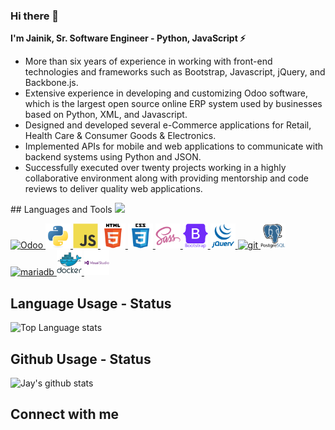 ### Hi there 👋

<b>I'm Jainik, Sr. Software Engineer - Python, JavaScript :zap:</b>

<ul>
  <li>More than six years of experience in working with front-end technologies and frameworks such as Bootstrap, Javascript, jQuery, and Backbone.js.</li>
  <li>Extensive experience in developing and customizing Odoo software, which is the largest open source online ERP system used by businesses based on Python, XML, and Javascript.</li>
  <li>Designed and developed several e-Commerce applications for Retail, Health Care & Consumer Goods & Electronics.</li>
  <li>Implemented APIs for mobile and web applications to communicate with backend systems using Python and JSON.</li>
  <li>Successfully executed over twenty projects working in a highly collaborative environment along with providing mentorship and code reviews to deliver quality web applications.</li>
</ul>
## Languages and Tools <img src="https://media.giphy.com/media/WUlplcMpOCEmTGBtBW/giphy.gif" width="30">

<p>

  <a href="https://www.odoo.com" target="_blank">
    <img src="https://icons-for-free.com/iconfiles/png/64/development+js+logo+odoo+script+icon-1320184809993190274.png" alt="Odoo" width="40" height="40"/>
  </a>
  <a href="https://www.python.org" target="_blank">
    <img src="https://raw.githubusercontent.com/devicons/devicon/master/icons/python/python-original.svg" alt="python" width="40" height="40"/>
  </a>
  <a href="https://developer.mozilla.org/en-US/docs/Web/JavaScript" target="_blank">
    <img src="https://raw.githubusercontent.com/devicons/devicon/master/icons/javascript/javascript-original.svg" alt="javascript" width="40" height="40"/>
  </a>
  <a href="https://www.w3.org/html/" target="_blank">
    <img src="https://raw.githubusercontent.com/devicons/devicon/master/icons/html5/html5-original-wordmark.svg" alt="html5" width="40" height="40"/>
  </a>
  <a href="https://www.w3schools.com/css/" target="_blank">
    <img src="https://raw.githubusercontent.com/devicons/devicon/master/icons/css3/css3-original-wordmark.svg" alt="css3" width="40" height="40"/>
  </a>
  <a href="https://sass-lang.com" target="_blank">
    <img src="https://raw.githubusercontent.com/devicons/devicon/master/icons/sass/sass-original.svg" alt="sass" width="40" height="40"/>
  </a>
  <a href="https://getbootstrap.com" target="_blank">
    <img src="https://raw.githubusercontent.com/devicons/devicon/master/icons/bootstrap/bootstrap-plain-wordmark.svg" alt="bootstrap" width="40" height="40"/>
  </a>
  <a href="https://jquery.com" target="_blank">
    <img src="https://raw.githubusercontent.com/devicons/devicon/master/icons/jquery/jquery-plain-wordmark.svg" alt="jQuery" width="40" height="40"/>
  </a>
  <a href="https://git-scm.com/" target="_blank">
    <img src="https://www.vectorlogo.zone/logos/git-scm/git-scm-icon.svg" alt="git" width="40" height="40"/>
  </a>
  <a href="https://www.postgresql.org" target="_blank">
    <img src="https://raw.githubusercontent.com/devicons/devicon/master/icons/postgresql/postgresql-original-wordmark.svg" alt="postgresql" width="40" height="40"/>
  </a>
  <a href="https://mariadb.org/" target="_blank">
    <img src="https://www.vectorlogo.zone/logos/mariadb/mariadb-icon.svg" alt="mariadb" width="40" height="40"/>
  </a>
  <a href="https://www.docker.com/" target="_blank">
    <img src="https://raw.githubusercontent.com/devicons/devicon/master/icons/docker/docker-original-wordmark.svg" alt="docker" width="40" height="40"/>
  </a>
  <a href="https://visualstudio.microsoft.com/" target="_blank">
    <img src="https://raw.githubusercontent.com/devicons/devicon/master/icons/visualstudio/visualstudio-plain-wordmark.svg" alt="Visual studio code" width="40" height="40"/>
  </a>
</p>

## Language Usage - Status
![Top Language stats](https://github-readme-stats.aemiej.vercel.app/api/top-langs/?username=jaa-odoo&layout=compact&theme=light&show_icons=true&private=true)

## Github Usage - Status
![Jay's github stats](https://github-readme-stats.vercel.app/api?username=jaa-odoo&show_icons=true&locale=en)

## Connect with me
<!--
**jaa-odoo/jaa-odoo** is a ✨ _special_ ✨ repository because its `README.md` (this file) appears on your GitHub profile.

Here are some ideas to get you started:

- 🔭 I’m currently working on ...
- 🌱 I’m currently learning ...
- 👯 I’m looking to collaborate on ...
- 🤔 I’m looking for help with ...
- 💬 Ask me about ...
- 📫 How to reach me: ...
- 😄 Pronouns: ...
- ⚡ Fun fact: ...
-->

